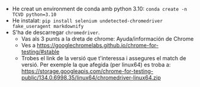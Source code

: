 * He creat un environment de conda amb python 3.10: `conda create -n TCVD python=3.10`
* He instalat: `pip install selenium undetected-chromedriver fake_useragent markdownify`
* S'ha de descarregar `chromedriver`. 
    * Vas als 3 punts a la dreta de chrome: Ayuda/información de Chrome
    * Ves a https://googlechromelabs.github.io/chrome-for-testing/#stable 
    * Trobes el link de la versió que t'interessa i assegures el match de versió. Per exemple la que afegida (per linux64) es troba a: https://storage.googleapis.com/chrome-for-testing-public/134.0.6998.35/linux64/chromedriver-linux64.zip 